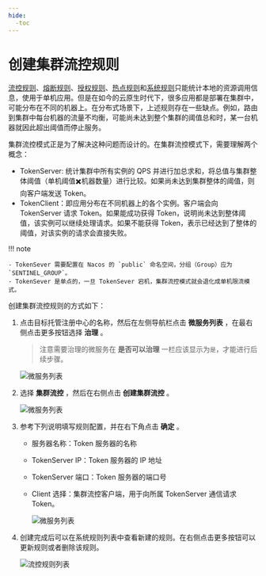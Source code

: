 ```yaml
---
hide:
  -toc
---
```


# 创建集群流控规则

[流控规则](flow-control.md)、[熔断规则](circuit-breaker.md)、[授权规则](auth.md)、[热点规则](hotspot.md)和[系统规则](system.md)只能统计本地的资源调用信息，使用于单机应用。但是在如今的云原生时代下，很多应用都是部署在集群中，可能分布在不同的机器上。在分布式场景下，上述规则存在一些缺点。例如，路由到集群中每台机器的流量不均衡，可能尚未达到整个集群的阈值总和时，某一台机器就因此超出阈值而停止服务。

集群流控模式正是为了解决这种问题而设计的。在集群流控模式下，需要理解两个概念：

- TokenServer: 统计集群中所有实例的 QPS 并进行加总求和，将总值与集群整体阈值（单机阈值✖️机器数量）进行比较。如果尚未达到集群整体的阈值，则向客户端发送 Token。
- TokenClient：即应用分布在不同机器上的各个实例。客户端会向 TokenServer 请求 Token。如果能成功获得 Token，说明尚未达到整体阈值，该实例可以继续处理请求。如果不能获得 Token，表示已经达到了整体的阈值，对该实例的请求会直接失败。

!!! note

    - TokenSever 需要配置在 Nacos 的 `public` 命名空间，分组（Group）应为 `SENTINEL_GROUP`。
    - TokenSever 是单点的，一旦 TokenSever 宕机，集群流控模式就会退化成单机限流模式。

创建集群流控规则的方式如下：

1. 点击目标托管注册中心的名称，然后在左侧导航栏点击 __微服务列表__ ，在最右侧点击更多按钮选择 __治理__ 。

    > 注意需要治理的微服务在 __是否可以治理__ 一栏应该显示为`是`，才能进行后续步骤。

    ![微服务列表](https://docs.daocloud.io/daocloud-docs-images/docs/zh/docs/skoala/images/gov00.png)

2. 选择 __集群流控__ ，然后在右侧点击 __创建集群流控__ 。

    ![微服务列表](https://docs.daocloud.io/daocloud-docs-images/docs/zh/docs/skoala/images/gov17.png)

3. 参考下列说明填写规则配置，并在右下角点击 __确定__ 。

    - 服务器名称：Token 服务器的名称
    - TokenServer IP：Token 服务器的 IP 地址
    - TokenServer 端口：Token 服务器的端口号
    - Client 选择：集群流控客户端，用于向所属 TokenServer 通信请求 Token。

        ![微服务列表](https://docs.daocloud.io/daocloud-docs-images/docs/zh/docs/skoala/images/gov18.png)

4. 创建完成后可以在系统规则列表中查看新建的规则。在右侧点击更多按钮可以更新规则或者删除该规则。

    ![流控规则列表](https://docs.daocloud.io/daocloud-docs-images/docs/zh/docs/skoala/images/gov19.png)
